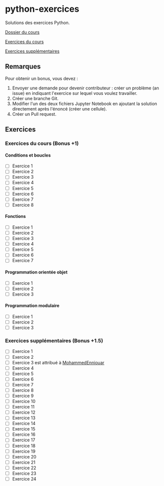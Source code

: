 # python-exercices
Solutions des exercices Python.

[Dossier du cours](https://drive.google.com/drive/folders/1zzSAh3QvXweGF2iZNIEBxgC2msLv_DbT?usp=share_link)

[Exercices du cours](./exercices_cours.ipynb)

[Exercices supplémentaires](./exercices_supp.ipynb)

## Remarques
Pour obtenir un bonus, vous devez :
1. Envoyer une demande pour devenir contributeur : créer un problème (an issue) en indiquant l'exercice sur lequel vous voulez travailler.
2. Créer une branche Git.
3. Modifier l'un des deux fichiers Jupyter Notebook en ajoutant la solution directement après l'énoncé (créer une cellule).
4. Créer un Pull request.

## Exercices
### Exercices du cours (Bonus +1)
#### Conditions et boucles
- [ ] Exercice 1
- [ ] Exercice 2
- [ ] Exercice 3
- [ ] Exercice 4
- [ ] Exercice 5
- [ ] Exercice 6
- [ ] Exercice 7
- [ ] Exercice 8

#### Fonctions
- [ ] Exercice 1
- [ ] Exercice 2
- [ ] Exercice 3
- [ ] Exercice 4
- [ ] Exercice 5
- [ ] Exercice 6
- [ ] Exercice 7

#### Programmation orientée objet
- [ ] Exercice 1
- [ ] Exercice 2
- [ ] Exercice 3

#### Programmation modulaire
- [ ] Exercice 1
- [ ] Exercice 2
- [ ] Exercice 3

### Exercices supplémentaires (Bonus +1.5)
- [ ] Exercice 1
- [ ] Exercice 2
- [ ] Exercice 3 est attribué à [MohammedEnniouar](https://github.com/MohammedEnniouar)
- [ ] Exercice 4
- [ ] Exercice 5
- [ ] Exercice 6
- [ ] Exercice 7
- [ ] Exercice 8
- [ ] Exercice 9
- [ ] Exercice 10
- [ ] Exercice 11
- [ ] Exercice 12
- [ ] Exercice 13
- [ ] Exercice 14
- [ ] Exercice 15
- [ ] Exercice 16
- [ ] Exercice 17
- [ ] Exercice 18
- [ ] Exercice 19
- [ ] Exercice 20
- [ ] Exercice 21
- [ ] Exercice 22
- [ ] Exercice 23
- [ ] Exercice 24
